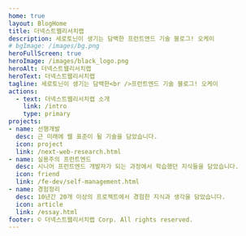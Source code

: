 ```yaml
---
home: true
layout: BlogHome
title: 더넥스트웹리서치랩
description: 세로토닌이 생기는 담백한 프런트엔드 기술 블로그! 오케이
# bgImage: /images/bg.png
heroFullScreen: true
heroImage: /images/black_logo.png
heroAlt: 더넥스트웹리서치랩
heroText: 더넥스트웹리서치랩
tagline: 세로토닌이 생기는 담백한<br />프런트엔드 기술 블로그! 오케이
actions:
  - text: 더넥스트웹리서치랩 소개
    link: /intro
    type: primary
projects:
- name: 선행개발
  desc: 근 미래에 웹 표준이 될 기술을 담았습니다.
  icon: project
  link: /next-web-research.html
- name: 실용주의 프런트엔드
  desc: 시니어 프런트엔드 개발자가 되는 과정에서 학습했던 지식들을 담았습니다.
  icon: friend
  link: /fe-dev/self-management.html
- name: 경험정리
  desc: 10년간 20개 이상의 프로젝트에서 경험한 지식과 생각을 담았습니다.
  icon: article
  link: /essay.html
footer: © 더넥스트웹리서치랩 Corp. All rights reserved.
---
```

